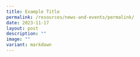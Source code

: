 ```yaml
---
title: Example Title
permalink: /resources/news-and-events/permalink/
date: 2023-11-17
layout: post
description: ""
image: ""
variant: markdown
---
```

